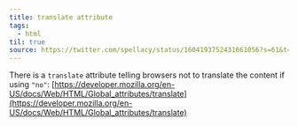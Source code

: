 ```yaml
---
title: translate attribute
tags:
  - html
til: true
source: https://twitter.com/spellacy/status/1604193752431661056?s=61&t=mTtG91mMB1ZK4eS_cskvQQ
---
```


There is a `translate` attribute telling browsers not to translate the content if using `"no"`:
[https://developer.mozilla.org/en-US/docs/Web/HTML/Global_attributes/translate](https://developer.mozilla.org/en-US/docs/Web/HTML/Global_attributes/translate)
